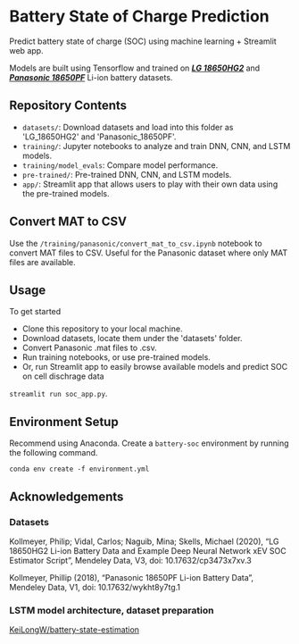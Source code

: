 # Battery State of Charge Prediction

Predict battery state of charge (SOC) using machine learning + Streamlit web app. 

Models are built using Tensorflow and trained on ***[LG 18650HG2](https://data.mendeley.com/datasets/cp3473x7xv/3)*** and ***[Panasonic 18650PF](https://data.mendeley.com/datasets/wykht8y7tg/1)*** Li-ion battery datasets.

## Repository Contents
- `datasets/`: Download datasets and load into this folder as 'LG_18650HG2' and 'Panasonic_18650PF'. 
- `training/`: Jupyter notebooks to analyze and train DNN, CNN, and LSTM models.
- `training/model_evals`: Compare model performance.
- `pre-trained/`: Pre-trained DNN, CNN, and LSTM models.
- `app/`: Streamlit app that allows users to play with their own data using the pre-trained models.

## Convert MAT to CSV
Use the `/training/panasonic/convert_mat_to_csv.ipynb` notebook to convert MAT files to CSV. Useful for the Panasonic dataset where only MAT files are available.

## Usage
To get started
- Clone this repository to your local machine.
- Download datasets, locate them under the 'datasets' folder.
- Convert Panasonic .mat files to .csv.
- Run training notebooks, or use pre-trained models.
- Or, run Streamlit app to easily browse available models and predict SOC on cell dischrage data

`streamlit run soc_app.py`.

## Environment Setup
Recommend using Anaconda. Create a `battery-soc` environment by running the following command.
````
conda env create -f environment.yml
````

## Acknowledgements
### Datasets
Kollmeyer, Philip; Vidal, Carlos; Naguib, Mina; Skells, Michael  (2020), “LG 18650HG2 Li-ion Battery Data and Example Deep Neural Network xEV SOC Estimator Script”, Mendeley Data, V3, doi: 10.17632/cp3473x7xv.3

Kollmeyer, Phillip (2018), “Panasonic 18650PF Li-ion Battery Data”, Mendeley Data, V1, doi: 10.17632/wykht8y7tg.1

### LSTM model architecture, dataset preparation
[KeiLongW/battery-state-estimation](https://github.com/KeiLongW/battery-state-estimation)

